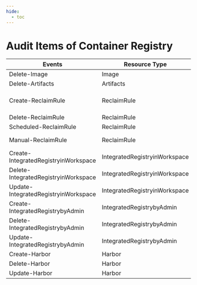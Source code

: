 ```yaml
---
hide:
  - toc
---
```


# Audit Items of Container Registry

| Events | Resource Type | Note |
| --- | --- | --- |
| Delete-Image | Image | |
| Delete-Artifacts | Artifacts | |
| Create-ReclaimRule | ReclaimRule | Only one record per interface |
| Delete-ReclaimRule | ReclaimRule |
| Scheduled-ReclaimRule | ReclaimRule |
| Manual-ReclaimRule | ReclaimRule | Record separately |
| Create-IntegratedRegistryinWorkspace | IntegratedRegistryinWorkspace | |
| Delete-IntegratedRegistryinWorkspace | IntegratedRegistryinWorkspace | |
| Update-IntegratedRegistryinWorkspace | IntegratedRegistryinWorkspace | |
| Create-IntegratedRegistrybyAdmin | IntegratedRegistrybyAdmin | |
| Delete-IntegratedRegistrybyAdmin | IntegratedRegistrybyAdmin | |
| Update-IntegratedRegistrybyAdmin | IntegratedRegistrybyAdmin | |
| Create-Harbor | Harbor | |
| Delete-Harbor | Harbor | |
| Update-Harbor | Harbor | |
